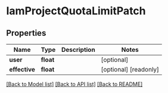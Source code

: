 # IamProjectQuotaLimitPatch

## Properties
Name | Type | Description | Notes
------------ | ------------- | ------------- | -------------
**user** | **float** |  | [optional] 
**effective** | **float** |  | [optional] [readonly] 

[[Back to Model list]](../README.md#documentation-for-models) [[Back to API list]](../README.md#documentation-for-api-endpoints) [[Back to README]](../README.md)


